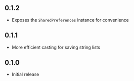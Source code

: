 ## 0.1.2
- Exposes the `SharedPreferences` instance for convenience

## 0.1.1
- More efficient casting for saving string lists

## 0.1.0
- Initial release
